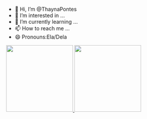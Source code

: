 - 👋 Hi, I’m @ThaynaPontes
- 👀 I’m interested in ...
- 🌱 I’m currently learning ...
- 📫 How to reach me ...
- 😄 Pronouns:Ela/Dela

 <div>
  <a href="https://github.com/thaynapontes">
  <img height="180em" src="https://github-readme-stats.vercel.app/api?username=thaynapontes&show_icons=true&theme=dracula&include_all_commits=true&count_private=true"/>
  <img height="180em" src="https://github-readme-stats.vercel.app/api/top-langs/?username=thaynapontes&layout=compact&langs_count=16&theme=dracula"/>
</div>
